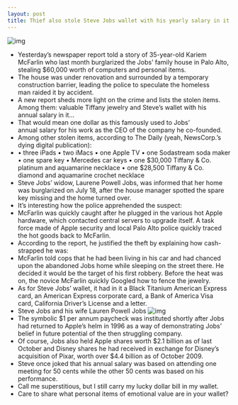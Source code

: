 ```yaml
---
layout: post
title: Thief also stole Steve Jobs wallet with his yearly salary in it
---
```

![img](http://media.idownloadblog.com/wp-content/uploads/2012/08/Steve-Jobs-Palo-Alto-home-001.jpg)
* Yesterday’s newspaper report told a story of 35-year-old Kariem McFarlin who last month burglarized the Jobs’ family house in Palo Alto, stealing $60,000 worth of computers and personal items.
* The house was under renovation and surrounded by a temporary construction barrier, leading the police to speculate the homeless man raided it by accident.
* A new report sheds more light on the crime and lists the stolen items. Among them: valuable Tiffany jewelry and Steve’s wallet with his annual salary in it…
* That would mean one dollar as this famously used to Jobs’ annual salary for his work as the CEO of the company he co-founded.
* Among other stolen items, according to The Daily (yeah, NewsCorp.’s dying digital publication):
* • three iPads • two iMacs • one Apple TV • one Sodastream soda maker • one spare key • Mercedes car keys • one $30,000 Tiffany & Co. platinum and aquamarine necklace • one $28,500 Tiffany & Co. diamond and aquamarine crochet necklace
* Steve Jobs’ widow, Laurene Powell Jobs, was informed that her home was burglarized on July 18, after the house manager spotted the spare key missing and the home turned over.
* It’s interesting how the police apprehended the suspect:
* McFarlin was quickly caught after he plugged in the various hot Apple hardware, which contacted central servers to upgrade itself. A task force made of Apple security and local Palo Alto police quickly traced the hot goods back to McFarlin.
* According to the report, he justified the theft by explaining how cash-strapped he was:
* McFarlin told cops that he had been living in his car and had chanced upon the abandoned Jobs home while sleeping on the street there. He decided it would be the target of his first robbery. Before the heat was on, the novice McFarlin quickly Googled how to fence the jewelry.
* As for Steve Jobs’ wallet, it had in it a Black Titanium American Express card, an American Express corporate card, a Bank of America Visa card, California Driver’s License and a letter.
* Steve Jobs and his wife Lauren Powell Jobs
![img](http://media.idownloadblog.com/wp-content/uploads/2012/08/Steve-Jobs-and-Lauren-Powell-Jobs.jpg)
* The symbolic $1 per annum paycheck was instituted shortly after Jobs had returned to Apple’s helm in 1996 as a way of demonstrating Jobs’ belief in future potential of the then struggling company.
* Of course, Jobs also held Apple shares worth $2.1 billion as of last October and Disney shares he had received in exchange for Disney’s acquisition of Pixar, worth over $4.4 billion as of October 2009.
* Steve once joked that his annual salary was based on attending one meeting for 50 cents while the other 50 cents was based on his performance.
* Call me superstitious, but I still carry my lucky dollar bill in my wallet.
* Care to share what personal items of emotional value are in your wallet?

